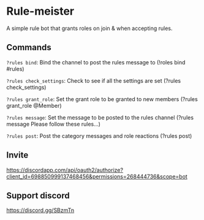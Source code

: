 # Rule-meister

A simple rule bot that grants roles on join & when accepting rules.

## Commands

`?rules bind`: Bind the channel to post the rules message to (!roles bind #rules)

`?rules check_settings`: Check to see if all the settings are set (?rules check_settings)

`?rules grant_role`: Set the grant role to be granted to new members (?rules grant_role @Member)

`?rules message`: Set the message to be posted to the rules channel (?rules message Please follow these rules...)

`?rules post`: Post the category messages and role reactions (?rules post)

## Invite

https://discordapp.com/api/oauth2/authorize?client_id=698850999137468456&permissions=268444736&scope=bot

## Support discord

https://discord.gg/SBzmTn
